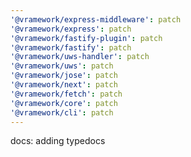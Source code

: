 ```yaml
---
'@vramework/express-middleware': patch
'@vramework/express': patch
'@vramework/fastify-plugin': patch
'@vramework/fastify': patch
'@vramework/uws-handler': patch
'@vramework/uws': patch
'@vramework/jose': patch
'@vramework/next': patch
'@vramework/fetch': patch
'@vramework/core': patch
'@vramework/cli': patch
---
```


docs: adding typedocs
